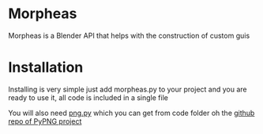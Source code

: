 # Morpheas
Morpheas is a Blender API that helps with the construction of custom guis

# Installation
Installing is very simple just add morpheas.py to your project and you are ready to use it, all code is included in a single file

You will also need [png.py](https://github.com/drj11/pypng/blob/master/code/png.py) which you can get from code folder oh the [github repo of PyPNG project](https://github.com/drj11/pypng)


